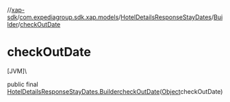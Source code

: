 //[xap-sdk](../../../../index.md)/[com.expediagroup.sdk.xap.models](../../index.md)/[HotelDetailsResponseStayDates](../index.md)/[Builder](index.md)/[checkOutDate](check-out-date.md)

# checkOutDate

[JVM]\

public final [HotelDetailsResponseStayDates.Builder](index.md)[checkOutDate](check-out-date.md)([Object](https://docs.oracle.com/javase/8/docs/api/java/lang/Object.html)checkOutDate)
